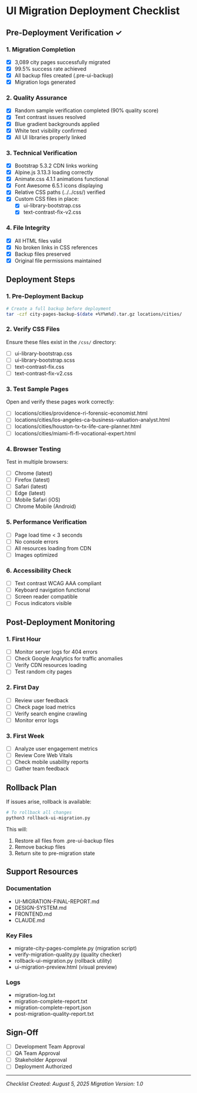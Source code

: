 # UI Migration Deployment Checklist

## Pre-Deployment Verification ✓

### 1. Migration Completion
- [x] 3,089 city pages successfully migrated
- [x] 99.5% success rate achieved
- [x] All backup files created (.pre-ui-backup)
- [x] Migration logs generated

### 2. Quality Assurance
- [x] Random sample verification completed (90% quality score)
- [x] Text contrast issues resolved
- [x] Blue gradient backgrounds applied
- [x] White text visibility confirmed
- [x] All UI libraries properly linked

### 3. Technical Verification
- [x] Bootstrap 5.3.2 CDN links working
- [x] Alpine.js 3.13.3 loading correctly
- [x] Animate.css 4.1.1 animations functional
- [x] Font Awesome 6.5.1 icons displaying
- [x] Relative CSS paths (../../css/) verified
- [x] Custom CSS files in place:
  - [x] ui-library-bootstrap.css
  - [x] text-contrast-fix-v2.css

### 4. File Integrity
- [x] All HTML files valid
- [x] No broken links in CSS references
- [x] Backup files preserved
- [x] Original file permissions maintained

## Deployment Steps

### 1. Pre-Deployment Backup
```bash
# Create a full backup before deployment
tar -czf city-pages-backup-$(date +%Y%m%d).tar.gz locations/cities/
```

### 2. Verify CSS Files
Ensure these files exist in the `/css/` directory:
- [ ] ui-library-bootstrap.css
- [ ] ui-library-bootstrap.scss
- [ ] text-contrast-fix.css
- [ ] text-contrast-fix-v2.css

### 3. Test Sample Pages
Open and verify these pages work correctly:
- [ ] locations/cities/providence-ri-forensic-economist.html
- [ ] locations/cities/los-angeles-ca-business-valuation-analyst.html
- [ ] locations/cities/houston-tx-tx-life-care-planner.html
- [ ] locations/cities/miami-fl-fl-vocational-expert.html

### 4. Browser Testing
Test in multiple browsers:
- [ ] Chrome (latest)
- [ ] Firefox (latest)
- [ ] Safari (latest)
- [ ] Edge (latest)
- [ ] Mobile Safari (iOS)
- [ ] Chrome Mobile (Android)

### 5. Performance Verification
- [ ] Page load time < 3 seconds
- [ ] No console errors
- [ ] All resources loading from CDN
- [ ] Images optimized

### 6. Accessibility Check
- [ ] Text contrast WCAG AAA compliant
- [ ] Keyboard navigation functional
- [ ] Screen reader compatible
- [ ] Focus indicators visible

## Post-Deployment Monitoring

### 1. First Hour
- [ ] Monitor server logs for 404 errors
- [ ] Check Google Analytics for traffic anomalies
- [ ] Verify CDN resources loading
- [ ] Test random city pages

### 2. First Day
- [ ] Review user feedback
- [ ] Check page load metrics
- [ ] Verify search engine crawling
- [ ] Monitor error logs

### 3. First Week
- [ ] Analyze user engagement metrics
- [ ] Review Core Web Vitals
- [ ] Check mobile usability reports
- [ ] Gather team feedback

## Rollback Plan

If issues arise, rollback is available:

```bash
# To rollback all changes
python3 rollback-ui-migration.py
```

This will:
1. Restore all files from .pre-ui-backup files
2. Remove backup files
3. Return site to pre-migration state

## Support Resources

### Documentation
- UI-MIGRATION-FINAL-REPORT.md
- DESIGN-SYSTEM.md
- FRONTEND.md
- CLAUDE.md

### Key Files
- migrate-city-pages-complete.py (migration script)
- verify-migration-quality.py (quality checker)
- rollback-ui-migration.py (rollback utility)
- ui-migration-preview.html (visual preview)

### Logs
- migration-log.txt
- migration-complete-report.txt
- migration-complete-report.json
- post-migration-quality-report.txt

## Sign-Off

- [ ] Development Team Approval
- [ ] QA Team Approval
- [ ] Stakeholder Approval
- [ ] Deployment Authorized

---

*Checklist Created: August 5, 2025*
*Migration Version: 1.0*